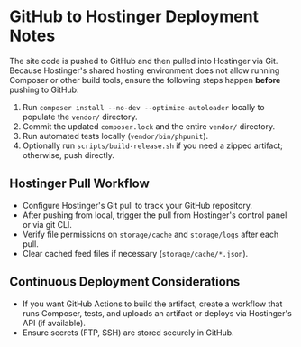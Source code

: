 # GitHub to Hostinger Deployment Notes

The site code is pushed to GitHub and then pulled into Hostinger via Git. Because Hostinger's shared hosting environment does not allow running Composer or other build tools, ensure the following steps happen **before** pushing to GitHub:

1. Run `composer install --no-dev --optimize-autoloader` locally to populate the `vendor/` directory.
2. Commit the updated `composer.lock` and the entire `vendor/` directory.
3. Run automated tests locally (`vendor/bin/phpunit`).
4. Optionally run `scripts/build-release.sh` if you need a zipped artifact; otherwise, push directly.

## Hostinger Pull Workflow
- Configure Hostinger's Git pull to track your GitHub repository.
- After pushing from local, trigger the pull from Hostinger's control panel or via git CLI.
- Verify file permissions on `storage/cache` and `storage/logs` after each pull.
- Clear cached feed files if necessary (`storage/cache/*.json`).

## Continuous Deployment Considerations
- If you want GitHub Actions to build the artifact, create a workflow that runs Composer, tests, and uploads an artifact or deploys via Hostinger's API (if available).
- Ensure secrets (FTP, SSH) are stored securely in GitHub.

